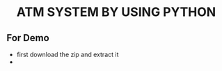 <h1 ALIGN="CENTER">ATM SYSTEM BY USING PYTHON</h1>
<h2>For Demo</h2>
<ul>
<li>first download the zip and extract it<li>
<ul>
